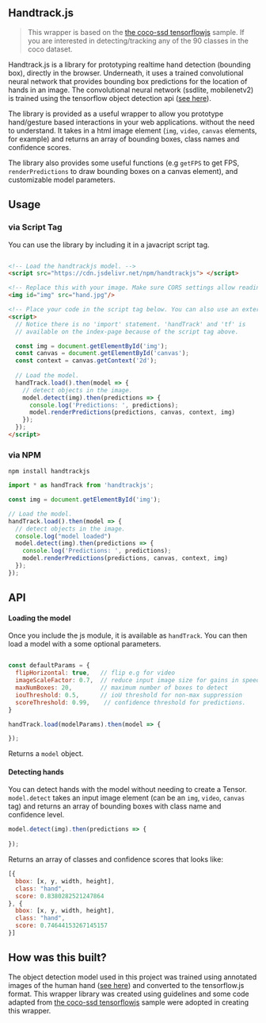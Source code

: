 ## Handtrack.js
 
> This wrapper is based on the [the coco-ssd tensorflowjs](https://github.com/tensorflow/tfjs-models/tree/master/coco-ssd) sample. If you are interested in detecting/tracking any of the 90 classes in the coco dataset.

Handtrack.js is a library for prototyping realtime hand detection (bounding box), directly in the browser. Underneath, it uses a trained convolutional neural network that provides bounding box predictions for the location of hands in an image. The convolutional neural network (ssdlite, mobilenetv2) is trained using the tensorflow object detection api ([see here](https://github.com/victordibia/handtracking/issues)).

The library is provided as a useful wrapper to allow you prototype hand/gesture based interactions in your web applications. without the need to understand. It takes in a html image element (`img`, `video`, `canvas` elements, for example) and returns an array of bounding boxes, class names and confidence scores.

The library also provides some useful functions (e.g `getFPS` to get FPS, `renderPredictions` to draw bounding boxes on a canvas element), and customizable model parameters.

## Usage
 
### via Script Tag

You can use the library by including it in a javacript script tag.

```html

<!-- Load the handtrackjs model. -->
<script src="https://cdn.jsdelivr.net/npm/handtrackjs"> </script>

<!-- Replace this with your image. Make sure CORS settings allow reading the image! -->
<img id="img" src="hand.jpg"/>

<!-- Place your code in the script tag below. You can also use an external .js file -->
<script>
  // Notice there is no 'import' statement. 'handTrack' and 'tf' is
  // available on the index-page because of the script tag above.

  const img = document.getElementById('img'); 
  const canvas = document.getElementById('canvas');
  const context = canvas.getContext('2d');
  
  // Load the model.
  handTrack.load().then(model => {
    // detect objects in the image.
    model.detect(img).then(predictions => {
      console.log('Predictions: ', predictions);
      model.renderPredictions(predictions, canvas, context, img)
    });
  });
</script>
```

### via NPM

```shell
npm install handtrackjs
```

```js
import * as handTrack from 'handtrackjs';

const img = document.getElementById('img');

// Load the model.
handTrack.load().then(model => {
  // detect objects in the image.
  console.log("model loaded")
  model.detect(img).then(predictions => {
    console.log('Predictions: ', predictions);
    model.renderPredictions(predictions, canvas, context, img)
  });
});
```




## API

####  Loading the model
Once you include the js module, it is available as `handTrack`. You can then load a model with a some optional parameters.

```js

const defaultParams = {
  flipHorizontal: true,   // flip e.g for video 
  imageScaleFactor: 0.7,  // reduce input image size for gains in speed.
  maxNumBoxes: 20,        // maximum number of boxes to detect
  iouThreshold: 0.5,      // ioU threshold for non-max suppression
  scoreThreshold: 0.99,    // confidence threshold for predictions.
}

handTrack.load(modelParams).then(model => {

});

```
Returns a `model` object.

#### Detecting hands
You can detect hands with the model without needing to create a Tensor.
`model.detect` takes an input image element (can be an `img`, `video`, `canvas` tag) and returns an array of bounding boxes with class name and confidence level.

```js
model.detect(img).then(predictions => { 
        
});
```

Returns an array of classes and confidence scores that looks like:

```js
[{
  bbox: [x, y, width, height],
  class: "hand",
  score: 0.8380282521247864
}, {
  bbox: [x, y, width, height],
  class: "hand",
  score: 0.74644153267145157
}]
```

## How was this built?

The object detection model used in this project was trained using annotated images of the human hand ([see here](https://github.com/victordibia/handtracking/issues)) and converted to the tensorflow.js format. This wrapper library was created using guidelines and some code adapted from [the coco-ssd tensorflowjs](https://github.com/tensorflow/tfjs-models/tree/master/coco-ssd) sample were adopted in creating this wrapper.